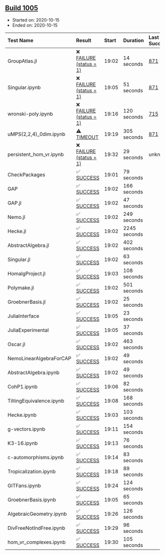## [Build 1005](https://oscarci.mathematik.uni-kl.de/job/oscar-stable/1005/)

* Started on: 2020-10-15
* Ended on: 2020-10-15

| Test Name    | Result | Start | Duration | Last Success | First Failure |
|:-------------|:-------|:------|:---------|:-------------|:--------------|
| GroupAtlas.jl | ❌ [FAILURE (status = 1)](https://oscarci.mathematik.uni-kl.de/job/oscar-stable/1005/artifact/logs/build-1005/GroupAtlas.jl.log) | 19:02 | 14 seconds | [871](https://oscarci.mathematik.uni-kl.de/job/oscar-stable/871/) | [872](https://oscarci.mathematik.uni-kl.de/job/oscar-stable/872/) |
| Singular.ipynb | ❌ [FAILURE (status = 1)](https://oscarci.mathematik.uni-kl.de/job/oscar-stable/1005/artifact/logs/build-1005/Singular.ipynb.log) | 19:05 | 51 seconds | [871](https://oscarci.mathematik.uni-kl.de/job/oscar-stable/871/) | [872](https://oscarci.mathematik.uni-kl.de/job/oscar-stable/872/) |
| wronski-poly.ipynb | ❌ [FAILURE (status = 1)](https://oscarci.mathematik.uni-kl.de/job/oscar-stable/1005/artifact/logs/build-1005/wronski-poly.ipynb.log) | 19:16 | 120 seconds | [715](https://oscarci.mathematik.uni-kl.de/job/oscar-stable/715/) | [716](https://oscarci.mathematik.uni-kl.de/job/oscar-stable/716/) |
| uMPS(2,2,4)_0dim.ipynb | ⚠ [TIMEOUT](https://oscarci.mathematik.uni-kl.de/job/oscar-stable/1005/artifact/logs/build-1005/uMPS-2-2-4-_0dim.ipynb.log) | 19:19 | 305 seconds | [871](https://oscarci.mathematik.uni-kl.de/job/oscar-stable/871/) | [872](https://oscarci.mathematik.uni-kl.de/job/oscar-stable/872/) |
| persistent_hom_vr.ipynb | ❌ [FAILURE (status = 1)](https://oscarci.mathematik.uni-kl.de/job/oscar-stable/1005/artifact/logs/build-1005/persistent_hom_vr.ipynb.log) | 19:32 | 29 seconds | unknown | unknown |
| CheckPackages | ✅ [SUCCESS](https://oscarci.mathematik.uni-kl.de/job/oscar-stable/1005/artifact/logs/build-1005/CheckPackages.log) | 19:01 | 79 seconds |  |  |
| GAP | ✅ [SUCCESS](https://oscarci.mathematik.uni-kl.de/job/oscar-stable/1005/artifact/logs/build-1005/GAP.log) | 19:02 | 166 seconds |  |  |
| GAP.jl | ✅ [SUCCESS](https://oscarci.mathematik.uni-kl.de/job/oscar-stable/1005/artifact/logs/build-1005/GAP.jl.log) | 19:02 | 47 seconds |  |  |
| Nemo.jl | ✅ [SUCCESS](https://oscarci.mathematik.uni-kl.de/job/oscar-stable/1005/artifact/logs/build-1005/Nemo.jl.log) | 19:02 | 249 seconds |  |  |
| Hecke.jl | ✅ [SUCCESS](https://oscarci.mathematik.uni-kl.de/job/oscar-stable/1005/artifact/logs/build-1005/Hecke.jl.log) | 19:02 | 2245 seconds |  |  |
| AbstractAlgebra.jl | ✅ [SUCCESS](https://oscarci.mathematik.uni-kl.de/job/oscar-stable/1005/artifact/logs/build-1005/AbstractAlgebra.jl.log) | 19:02 | 402 seconds |  |  |
| Singular.jl | ✅ [SUCCESS](https://oscarci.mathematik.uni-kl.de/job/oscar-stable/1005/artifact/logs/build-1005/Singular.jl.log) | 19:02 | 63 seconds |  |  |
| HomalgProject.jl | ✅ [SUCCESS](https://oscarci.mathematik.uni-kl.de/job/oscar-stable/1005/artifact/logs/build-1005/HomalgProject.jl.log) | 19:03 | 108 seconds |  |  |
| Polymake.jl | ✅ [SUCCESS](https://oscarci.mathematik.uni-kl.de/job/oscar-stable/1005/artifact/logs/build-1005/Polymake.jl.log) | 19:02 | 501 seconds |  |  |
| GroebnerBasis.jl | ✅ [SUCCESS](https://oscarci.mathematik.uni-kl.de/job/oscar-stable/1005/artifact/logs/build-1005/GroebnerBasis.jl.log) | 19:02 | 25 seconds |  |  |
| JuliaInterface | ✅ [SUCCESS](https://oscarci.mathematik.uni-kl.de/job/oscar-stable/1005/artifact/logs/build-1005/JuliaInterface.log) | 19:05 | 23 seconds |  |  |
| JuliaExperimental | ✅ [SUCCESS](https://oscarci.mathematik.uni-kl.de/job/oscar-stable/1005/artifact/logs/build-1005/JuliaExperimental.log) | 19:05 | 37 seconds |  |  |
| Oscar.jl | ✅ [SUCCESS](https://oscarci.mathematik.uni-kl.de/job/oscar-stable/1005/artifact/logs/build-1005/Oscar.jl.log) | 19:02 | 463 seconds |  |  |
| NemoLinearAlgebraForCAP | ✅ [SUCCESS](https://oscarci.mathematik.uni-kl.de/job/oscar-stable/1005/artifact/logs/build-1005/NemoLinearAlgebraForCAP.log) | 19:02 | 49 seconds |  |  |
| AbstractAlgebra.ipynb | ✅ [SUCCESS](https://oscarci.mathematik.uni-kl.de/job/oscar-stable/1005/artifact/logs/build-1005/AbstractAlgebra.ipynb.log) | 19:02 | 49 seconds |  |  |
| CohP1.ipynb | ✅ [SUCCESS](https://oscarci.mathematik.uni-kl.de/job/oscar-stable/1005/artifact/logs/build-1005/CohP1.ipynb.log) | 19:06 | 82 seconds |  |  |
| TiltingEquivalence.ipynb | ✅ [SUCCESS](https://oscarci.mathematik.uni-kl.de/job/oscar-stable/1005/artifact/logs/build-1005/TiltingEquivalence.ipynb.log) | 19:08 | 168 seconds |  |  |
| Hecke.ipynb | ✅ [SUCCESS](https://oscarci.mathematik.uni-kl.de/job/oscar-stable/1005/artifact/logs/build-1005/Hecke.ipynb.log) | 19:03 | 103 seconds |  |  |
| g-vectors.ipynb | ✅ [SUCCESS](https://oscarci.mathematik.uni-kl.de/job/oscar-stable/1005/artifact/logs/build-1005/g-vectors.ipynb.log) | 19:11 | 154 seconds |  |  |
| K3-16.ipynb | ✅ [SUCCESS](https://oscarci.mathematik.uni-kl.de/job/oscar-stable/1005/artifact/logs/build-1005/K3-16.ipynb.log) | 19:13 | 76 seconds |  |  |
| c-automorphisms.ipynb | ✅ [SUCCESS](https://oscarci.mathematik.uni-kl.de/job/oscar-stable/1005/artifact/logs/build-1005/c-automorphisms.ipynb.log) | 19:14 | 83 seconds |  |  |
| Tropicalization.ipynb | ✅ [SUCCESS](https://oscarci.mathematik.uni-kl.de/job/oscar-stable/1005/artifact/logs/build-1005/Tropicalization.ipynb.log) | 19:18 | 89 seconds |  |  |
| GITFans.ipynb | ✅ [SUCCESS](https://oscarci.mathematik.uni-kl.de/job/oscar-stable/1005/artifact/logs/build-1005/GITFans.ipynb.log) | 19:24 | 124 seconds |  |  |
| GroebnerBasis.ipynb | ✅ [SUCCESS](https://oscarci.mathematik.uni-kl.de/job/oscar-stable/1005/artifact/logs/build-1005/GroebnerBasis.ipynb.log) | 19:05 | 65 seconds |  |  |
| AlgebraicGeometry.ipynb | ✅ [SUCCESS](https://oscarci.mathematik.uni-kl.de/job/oscar-stable/1005/artifact/logs/build-1005/AlgebraicGeometry.ipynb.log) | 19:26 | 126 seconds |  |  |
| DivFreeNotIndFree.ipynb | ✅ [SUCCESS](https://oscarci.mathematik.uni-kl.de/job/oscar-stable/1005/artifact/logs/build-1005/DivFreeNotIndFree.ipynb.log) | 19:29 | 96 seconds |  |  |
| hom_vr_complexes.ipynb | ✅ [SUCCESS](https://oscarci.mathematik.uni-kl.de/job/oscar-stable/1005/artifact/logs/build-1005/hom_vr_complexes.ipynb.log) | 19:30 | 105 seconds |  |  |
